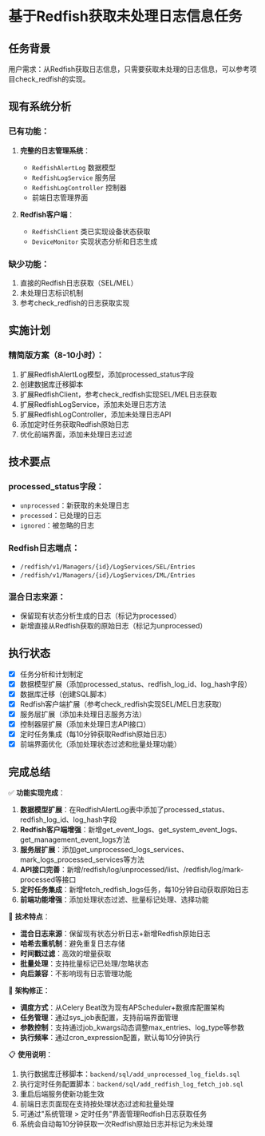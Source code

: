 # 基于Redfish获取未处理日志信息任务

## 任务背景

用户需求：从Redfish获取日志信息，只需要获取未处理的日志信息，可以参考项目check_redfish的实现。

## 现有系统分析

### 已有功能：
1. **完整的日志管理系统**：
   - `RedfishAlertLog` 数据模型
   - `RedfishLogService` 服务层
   - `RedfishLogController` 控制器
   - 前端日志管理界面

2. **Redfish客户端**：
   - `RedfishClient` 类已实现设备状态获取
   - `DeviceMonitor` 实现状态分析和日志生成

### 缺少功能：
1. 直接的Redfish日志获取（SEL/MEL）
2. 未处理日志标识机制
3. 参考check_redfish的日志获取实现

## 实施计划

### 精简版方案（8-10小时）：
1. 扩展RedfishAlertLog模型，添加processed_status字段
2. 创建数据库迁移脚本
3. 扩展RedfishClient，参考check_redfish实现SEL/MEL日志获取
4. 扩展RedfishLogService，添加未处理日志方法
5. 扩展RedfishLogController，添加未处理日志API
6. 添加定时任务获取Redfish原始日志
7. 优化前端界面，添加未处理日志过滤

## 技术要点

### processed_status字段：
- `unprocessed`：新获取的未处理日志
- `processed`：已处理的日志  
- `ignored`：被忽略的日志

### Redfish日志端点：
- `/redfish/v1/Managers/{id}/LogServices/SEL/Entries`
- `/redfish/v1/Managers/{id}/LogServices/IML/Entries`

### 混合日志来源：
- 保留现有状态分析生成的日志（标记为processed）
- 新增直接从Redfish获取的原始日志（标记为unprocessed）

## 执行状态

- [x] 任务分析和计划制定
- [x] 数据模型扩展（添加processed_status、redfish_log_id、log_hash字段）
- [x] 数据库迁移（创建SQL脚本）
- [x] Redfish客户端扩展（参考check_redfish实现SEL/MEL日志获取）
- [x] 服务层扩展（添加未处理日志服务方法）
- [x] 控制器层扩展（添加未处理日志API接口）
- [x] 定时任务集成（每10分钟获取Redfish原始日志）
- [x] 前端界面优化（添加处理状态过滤和批量处理功能）

## 完成总结

✅ **功能实现完成**：
1. **数据模型扩展**：在RedfishAlertLog表中添加了processed_status、redfish_log_id、log_hash字段
2. **Redfish客户端增强**：新增get_event_logs、get_system_event_logs、get_management_event_logs方法
3. **服务层扩展**：添加get_unprocessed_logs_services、mark_logs_processed_services等方法
4. **API接口完善**：新增/redfish/log/unprocessed/list、/redfish/log/mark-processed等接口
5. **定时任务集成**：新增fetch_redfish_logs任务，每10分钟自动获取原始日志
6. **前端功能增强**：添加处理状态过滤、批量标记处理、选择功能

🔧 **技术特点**：
- **混合日志来源**：保留现有状态分析日志+新增Redfish原始日志
- **哈希去重机制**：避免重复日志存储
- **时间戳过滤**：高效的增量获取
- **批量处理**：支持批量标记已处理/忽略状态
- **向后兼容**：不影响现有日志管理功能

🔄 **架构修正**：
- **调度方式**：从Celery Beat改为现有APScheduler+数据库配置架构
- **任务管理**：通过sys_job表配置，支持前端界面管理
- **参数控制**：支持通过job_kwargs动态调整max_entries、log_type等参数
- **执行频率**：通过cron_expression配置，默认每10分钟执行

📋 **使用说明**：
1. 执行数据库迁移脚本：`backend/sql/add_unprocessed_log_fields.sql`
2. 执行定时任务配置脚本：`backend/sql/add_redfish_log_fetch_job.sql`
3. 重启后端服务使新功能生效
4. 前端日志页面现在支持按处理状态过滤和批量处理
5. 可通过"系统管理 > 定时任务"界面管理Redfish日志获取任务
6. 系统会自动每10分钟获取一次Redfish原始日志并标记为未处理 